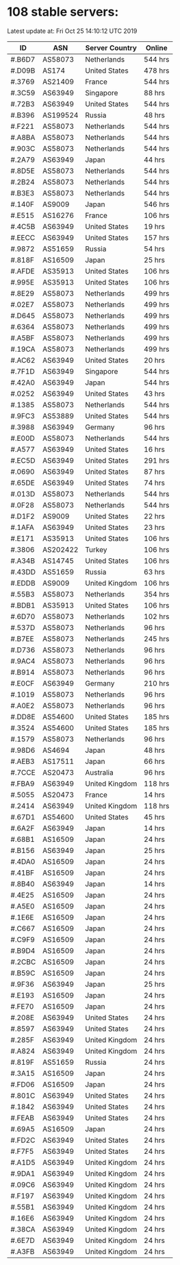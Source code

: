 # 108 stable servers:

Latest update at: Fri Oct 25 14:10:12 UTC 2019

| ID | ASN | Server Country | Online |
| -- | --- | -------------- | ------ |
| #.B6D7 | AS58073 | Netherlands | 544 hrs |
| #.D09B | AS174 | United States | 478 hrs |
| #.3769 | AS21409 | France | 544 hrs |
| #.3C59 | AS63949 | Singapore | 88 hrs |
| #.72B3 | AS63949 | United States | 544 hrs |
| #.B396 | AS199524 | Russia | 48 hrs |
| #.F221 | AS58073 | Netherlands | 544 hrs |
| #.A8BA | AS58073 | Netherlands | 544 hrs |
| #.903C | AS58073 | Netherlands | 544 hrs |
| #.2A79 | AS63949 | Japan | 44 hrs |
| #.8D5E | AS58073 | Netherlands | 544 hrs |
| #.2B24 | AS58073 | Netherlands | 544 hrs |
| #.B3E3 | AS58073 | Netherlands | 544 hrs |
| #.140F | AS9009 | Japan | 546 hrs |
| #.E515 | AS16276 | France | 106 hrs |
| #.4C5B | AS63949 | United States | 19 hrs |
| #.EECC | AS63949 | United States | 157 hrs |
| #.9872 | AS51659 | Russia | 54 hrs |
| #.818F | AS16509 | Japan | 25 hrs |
| #.AFDE | AS35913 | United States | 106 hrs |
| #.995E | AS35913 | United States | 106 hrs |
| #.8E29 | AS58073 | Netherlands | 499 hrs |
| #.02E7 | AS58073 | Netherlands | 499 hrs |
| #.D645 | AS58073 | Netherlands | 499 hrs |
| #.6364 | AS58073 | Netherlands | 499 hrs |
| #.A5BF | AS58073 | Netherlands | 499 hrs |
| #.19CA | AS58073 | Netherlands | 499 hrs |
| #.AC62 | AS63949 | United States | 20 hrs |
| #.7F1D | AS63949 | Singapore | 544 hrs |
| #.42A0 | AS63949 | Japan | 544 hrs |
| #.0252 | AS63949 | United States | 43 hrs |
| #.1385 | AS58073 | Netherlands | 544 hrs |
| #.9FC3 | AS53889 | United States | 544 hrs |
| #.3988 | AS63949 | Germany | 96 hrs |
| #.E00D | AS58073 | Netherlands | 544 hrs |
| #.A577 | AS63949 | United States | 16 hrs |
| #.EC5D | AS63949 | United States | 291 hrs |
| #.0690 | AS63949 | United States | 87 hrs |
| #.65DE | AS63949 | United States | 74 hrs |
| #.013D | AS58073 | Netherlands | 544 hrs |
| #.0F28 | AS58073 | Netherlands | 544 hrs |
| #.D1F2 | AS9009 | United States | 22 hrs |
| #.1AFA | AS63949 | United States | 23 hrs |
| #.E171 | AS35913 | United States | 106 hrs |
| #.3806 | AS202422 | Turkey | 106 hrs |
| #.A34B | AS14745 | United States | 106 hrs |
| #.43DD | AS51659 | Russia | 63 hrs |
| #.EDDB | AS9009 | United Kingdom | 106 hrs |
| #.55B3 | AS58073 | Netherlands | 354 hrs |
| #.BDB1 | AS35913 | United States | 106 hrs |
| #.6D70 | AS58073 | Netherlands | 102 hrs |
| #.537D | AS58073 | Netherlands | 96 hrs |
| #.B7EE | AS58073 | Netherlands | 245 hrs |
| #.D736 | AS58073 | Netherlands | 96 hrs |
| #.9AC4 | AS58073 | Netherlands | 96 hrs |
| #.B914 | AS58073 | Netherlands | 96 hrs |
| #.E0CF | AS63949 | Germany | 210 hrs |
| #.1019 | AS58073 | Netherlands | 96 hrs |
| #.A0E2 | AS58073 | Netherlands | 96 hrs |
| #.DD8E | AS54600 | United States | 185 hrs |
| #.3524 | AS54600 | United States | 185 hrs |
| #.1579 | AS58073 | Netherlands | 96 hrs |
| #.98D6 | AS4694 | Japan | 48 hrs |
| #.AEB3 | AS17511 | Japan | 66 hrs |
| #.7CCE | AS20473 | Australia | 96 hrs |
| #.FBA9 | AS63949 | United Kingdom | 118 hrs |
| #.5055 | AS20473 | France | 14 hrs |
| #.2414 | AS63949 | United Kingdom | 118 hrs |
| #.67D1 | AS54600 | United States | 45 hrs |
| #.6A2F | AS63949 | Japan | 14 hrs |
| #.68B1 | AS16509 | Japan | 24 hrs |
| #.B156 | AS63949 | Japan | 25 hrs |
| #.4DA0 | AS16509 | Japan | 24 hrs |
| #.41BF | AS16509 | Japan | 24 hrs |
| #.8B40 | AS63949 | Japan | 14 hrs |
| #.4E25 | AS16509 | Japan | 24 hrs |
| #.A5E0 | AS16509 | Japan | 24 hrs |
| #.1E6E | AS16509 | Japan | 24 hrs |
| #.C667 | AS16509 | Japan | 24 hrs |
| #.C9F9 | AS16509 | Japan | 24 hrs |
| #.B9D4 | AS16509 | Japan | 24 hrs |
| #.2CBC | AS16509 | Japan | 24 hrs |
| #.B59C | AS16509 | Japan | 24 hrs |
| #.9F36 | AS63949 | Japan | 25 hrs |
| #.E193 | AS16509 | Japan | 24 hrs |
| #.FE70 | AS16509 | Japan | 24 hrs |
| #.208E | AS63949 | United States | 24 hrs |
| #.8597 | AS63949 | United States | 24 hrs |
| #.285F | AS63949 | United Kingdom | 24 hrs |
| #.A824 | AS63949 | United Kingdom | 24 hrs |
| #.819F | AS51659 | Russia | 24 hrs |
| #.3A15 | AS16509 | Japan | 24 hrs |
| #.FD06 | AS16509 | Japan | 24 hrs |
| #.801C | AS63949 | United States | 24 hrs |
| #.1842 | AS63949 | United States | 24 hrs |
| #.FEAB | AS63949 | United States | 24 hrs |
| #.69A5 | AS16509 | Japan | 24 hrs |
| #.FD2C | AS63949 | United States | 24 hrs |
| #.F7F5 | AS63949 | United States | 24 hrs |
| #.A1D5 | AS63949 | United Kingdom | 24 hrs |
| #.9DA1 | AS63949 | United Kingdom | 24 hrs |
| #.09C6 | AS63949 | United Kingdom | 24 hrs |
| #.F197 | AS63949 | United Kingdom | 24 hrs |
| #.55B1 | AS63949 | United Kingdom | 24 hrs |
| #.16E6 | AS63949 | United Kingdom | 24 hrs |
| #.38CA | AS63949 | United Kingdom | 24 hrs |
| #.6E7D | AS63949 | United Kingdom | 24 hrs |
| #.A3FB | AS63949 | United Kingdom | 24 hrs |


